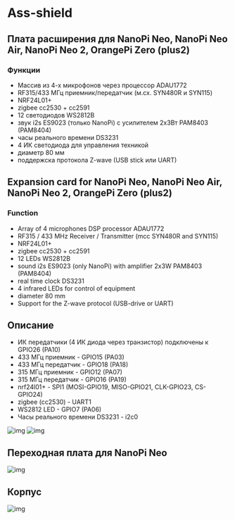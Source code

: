 # Ass-shield
## Плата расширения для NanoPi Neo, NanoPi Neo Air, NanoPi Neo 2, OrangePi Zero (plus2)
### Функции
- Массив из 4-х микрофонов через процессор ADAU1772
- RF315/433 МГц приемник/передатчик (м.cx. SYN480R и SYN115)
- NRF24L01+
- zigbee cc2530 + cc2591
- 12 светодиодов WS2812B
- звук i2s ES9023 (только NanoPi) c усилителем 2х3Вт PAM8403 (PAM8404)
- часы реального времени DS3231
- 4 ИК светодиода для управления техникой
- диаметр 80 мм
- поддержска протокола Z-wave (USB stick или UART)
## Expansion card for NanoPi Neo, NanoPi Neo Air, NanoPi Neo 2, OrangePi Zero (plus2)
### Function
- Array of 4 microphones DSP processor ADAU1772
- RF315 / 433 MHz Receiver / Transmitter (mcc SYN480R and SYN115)
- NRF24L01+
- zigbee cc2530 + cc2591
- 12 LEDs WS2812B
- sound i2s ES9023 (only NanoPi) with amplifier 2x3W PAM8403 (PAM8404)
- real time clock DS3231
- 4 infrared LEDs for control of equipment
- diameter 80 mm
- Support for the Z-wave protocol (USB-drive or UART)
## Описание
- ИК передатчики (4 ИК диода через транзистор) подключены к GPIO26 (PA10)
- 433 МГц приемник - GPIO15 (PA03)
- 433 МГц передатчик - GPIO18 (PA18)
- 315 МГц приемник - GPIO12 (PA07)
- 315 МГц передатчик - GPIO16 (PA19)
- nrf24l01+ - SPI1 (MOSI-GPIO19, MISO-GPIO21, CLK-GPIO23, CS-GPIO24)
- zigbee (cc2530) - UART1
- WS2812 LED - GPIO7 (PA06)
- Часы реального времени DS3231 - i2c0

![img](https://raw.githubusercontent.com/immortalserg/Ass-shield/master/Ass_shield.png?raw=true)
![img](https://raw.githubusercontent.com/immortalserg/Ass-shield/master/Ass_shield_top.png?raw=true)

## Переходная плата для NanoPi Neo
![img](https://github.com/immortalserg/Ass-shield/blob/master/image/NanoPiNeo.png?raw=true)

## Корпус
![img](https://github.com/immortalserg/Ass-shield/blob/master/209.png?raw=true)
